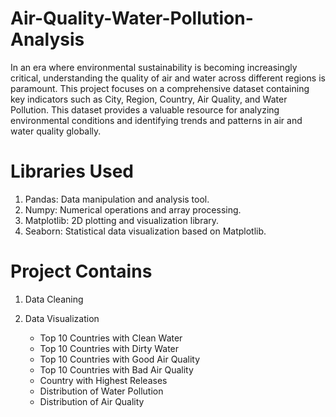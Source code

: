 # Air-Quality-Water-Pollution-Analysis
In an era where environmental sustainability is becoming increasingly critical, understanding the quality of air and water across different regions is paramount. This project focuses on a comprehensive dataset containing key indicators such as City, Region, Country, Air Quality, and Water Pollution. This dataset provides a valuable resource for analyzing environmental conditions and identifying trends and patterns in air and water quality globally.

# Libraries Used
1) Pandas: Data manipulation and analysis tool.
2) Numpy: Numerical operations and array processing.
3) Matplotlib: 2D plotting and visualization library.
4) Seaborn: Statistical data visualization based on Matplotlib.


# Project Contains 
1) Data Cleaning
  
2) Data Visualization
    * Top 10 Countries with Clean Water
    *	Top 10 Countries with Dirty Water
    *	Top 10 Countries with Good Air Quality
    *	Top 10 Countries with Bad Air Quality
    *	Country with Highest Releases
    * Distribution of Water Pollution
    * Distribution of Air Quality

